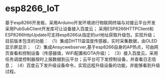 # esp8266_IoT
基于esp8266开发板，采用Arduino开发环境进行物联网终端与对接云平台开发
采用PubSubClient开发库可让设备接入百度云；
采用ESP8266HTTPClient和ESP8266httpUpdate可支持esp8266从指定的url地址获取升级包，实现升级；
目前版本包含的功能：
（1）集成DHT11温湿度传感器，实时采集数据，由OLED显示屏显示；
（2）集成Ansycwebserver,基于esp8266自身的AP热点，可由网页查看和控制设备（传感器值，WiFi配置和OTA升级）；
（3）接入百度云，采用任务调度控制器按时上报数据到云平台；云平台可下发控制设备，并查看日志信息；
（4）百度云下发升级设备命令，实现远程升级设备的功能，并能够看到升级过程。
